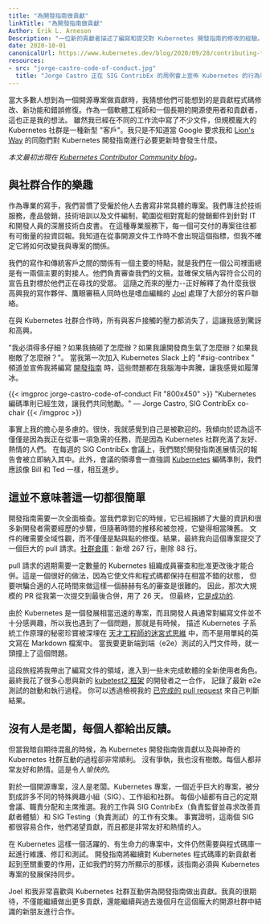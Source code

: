 ```yaml
---
title: "為開發指南做貢獻"
linkTitle: "為開發指南做貢獻"
Author: Erik L. Arneson
Description: "一位新的貢獻者描述了編寫和提交對 Kubernetes 開發指南的修改的經驗。"
date: 2020-10-01
canonicalUrl: https://www.kubernetes.dev/blog/2020/09/28/contributing-to-the-development-guide/
resources:
- src: "jorge-castro-code-of-conduct.jpg"
  title: "Jorge Castro 正在 SIG ContribEx 的周例會上宣佈 Kubernetes 的行為準則。"
---
```


<!-- 
---
title: "Contributing to the Development Guide"
linkTitle: "Contributing to the Development Guide"
Author: Erik L. Arneson
Description: "A new contributor describes the experience of writing and submitting changes to the Kubernetes Development Guide."
date: 2020-10-01
canonicalUrl: https://www.kubernetes.dev/blog/2020/09/28/contributing-to-the-development-guide/
resources:
- src: "jorge-castro-code-of-conduct.jpg"
  title: "Jorge Castro announcing the Kubernetes Code of Conduct during a weekly SIG ContribEx meeting."
--- 
-->


<!-- 
When most people think of contributing to an open source project, I suspect they probably think of
contributing code changes, new features, and bug fixes. As a software engineer and a long-time open
source user and contributor, that's certainly what I thought. Although I have written a good quantity
of documentation in different workflows, the massive size of the Kubernetes community was a new kind 
of "client." I just didn't know what to expect when Google asked my compatriots and me at
[Lion's Way](https://lionswaycontent.com/) to make much-needed updates to the Kubernetes Development Guide.

*This article originally appeared on the [Kubernetes Contributor Community blog](https://www.kubernetes.dev/blog/2020/09/28/contributing-to-the-development-guide/).*
-->

當大多數人想到為一個開源專案做貢獻時，我猜想他們可能想到的是貢獻程式碼修改、新功能和錯誤修復。作為一個軟體工程師和一個長期的開源使用者和貢獻者，這也正是我的想法。
雖然我已經在不同的工作流中寫了不少文件，但規模龐大的 Kubernetes 社群是一種新型 "客戶"。我只是不知道當 Google 要求我和 [Lion's Way](https://lionswaycontent.com/) 的同胞們對 Kubernetes 開發指南進行必要更新時會發生什麼。

*本文最初出現在 [Kubernetes Contributor Community blog](https://www.kubernetes.dev/blog/2020/09/28/contributing-to-the-development-guide/)。*

<!--
 ## The Delights of Working With a Community

As professional writers, we are used to being hired to write very specific pieces. We specialize in
marketing, training, and documentation for technical services and products, which can range anywhere from relatively fluffy marketing emails to deeply technical white papers targeted at IT and developers. With 
this kind of professional service, every deliverable tends to have a measurable return on investment. 
I knew this metric wouldn't be present when working on open source documentation, but I couldn't
predict how it would change my relationship with the project. 
-->

## 與社群合作的樂趣

作為專業的寫手，我們習慣了受僱於他人去書寫非常具體的專案。我們專注於技術服務，產品營銷，技術培訓以及文件編制，範圍從相對寬鬆的營銷郵件到針對 IT 和開發人員的深層技術白皮書。
在這種專業服務下，每一個可交付的專案往往都有可衡量的投資回報。我知道在從事開源文件工作時不會出現這個指標，但我不確定它將如何改變我與專案的關係。

<!--
 One of the primary traits of the relationship between our writing and our traditional clients is that we
always have one or two primary points of contact inside a company. These contacts are responsible
for reviewing our writing and making sure it matches the voice of the company and targets the
audience they're looking for. It can be stressful -- which is why I'm so glad that my writing
partner, eagle-eyed reviewer, and bloodthirsty editor [Joel](https://twitter.com/JoelByronBarker)
handles most of the client contact. 
-->

我們的寫作和傳統客戶之間的關係有一個主要的特點，就是我們在一個公司裡面總是有一兩個主要的對接人。他們負責審查我們的文稿，並確保文稿內容符合公司的宣告且對標於他們正在尋找的受眾。
這隨之而來的壓力--正好解釋了為什麼我很高興我的寫作夥伴、鷹眼審稿人同時也是嗜血編輯的 [Joel](https://twitter.com/JoelByronBarker) 處理了大部分的客戶聯絡。


<!--
 I was surprised and delighted that all of the stress of client contact went out the window when
working with the Kubernetes community. 
-->

在與 Kubernetes 社群合作時，所有與客戶接觸的壓力都消失了，這讓我感到驚訝和高興。

<!--
 "How delicate do I have to be? What if I screw up? What if I make a developer angry? What if I make
enemies?" These were all questions that raced through my mind and made me feel like I was
approaching a field of eggshells when I first joined the `#sig-contribex` channel on the Kubernetes
Slack and announced that I would be working on the
[Development Guide](https://github.com/kubernetes/community/blob/master/contributors/devel/development.md). 
-->

"我必須得多仔細？如果我搞砸了怎麼辦？如果我讓開發商生氣了怎麼辦？如果我樹敵了怎麼辦？"。
當我第一次加入 Kubernetes Slack 上的  "#sig-contribex "  頻道並宣佈我將編寫 [開發指南](https://github.com/kubernetes/community/blob/master/contributors/devel/development.md) 時，這些問題都在我腦海中奔騰，讓我感覺如履薄冰。

<!--
 {{< imgproc jorge-castro-code-of-conduct Fit "800x450" >}}
"The Kubernetes Code of Conduct is in effect, so please be excellent to each other." &mdash; Jorge
Castro, SIG ContribEx co-chair
{{< /imgproc >}} 
-->

{{< imgproc jorge-castro-code-of-conduct Fit "800x450" >}}
"Kubernetes 編碼準則已經生效，讓我們共同勉勵。" &mdash; Jorge
Castro, SIG ContribEx co-chair
{{< /imgproc >}}

<!--
 My fears were unfounded. Immediately, I felt welcome. I like to think this isn't just because I was
working on a much needed task, but rather because the Kubernetes community is filled
with friendly, welcoming people. During the weekly SIG ContribEx meetings, our reports on progress
with the Development Guide were included immediately. In addition, the leader of the meeting would
always stress that the [Kubernetes Code of Conduct](https://www.kubernetes.dev/resources/code-of-conduct/) was in
effect, and that we should, like Bill and Ted, be excellent to each other. 
-->

事實上我的擔心是多慮的。很快，我就感覺到自己是被歡迎的。我傾向於認為這不僅僅是因為我正在從事一項急需的任務，而是因為 Kubernetes 社群充滿了友好、熱情的人們。
在每週的 SIG ContribEx 會議上，我們關於開發指南進展情況的報告會被立即納入其中。此外，會議的領導會一直強調 [Kubernetes](https://www.kubernetes.dev/resources/code-of-conduct/) 編碼準則，我們應該像 Bill 和 Ted 一樣，相互進步。


<!--
 ## This Doesn't Mean It's All Easy

The Development Guide needed a pretty serious overhaul. When we got our hands on it, it was already
packed with information and lots of steps for new developers to go through, but it was getting dusty
with age and neglect. Documentation can really require a global look, not just point fixes.
As a result, I ended up submitting a gargantuan pull request to the
[Community repo](https://github.com/kubernetes/community): 267 additions and 88 deletions. 
-->

## 這並不意味著這一切都很簡單

開發指南需要一次全面檢查。當我們拿到它的時候，它已經捆綁了大量的資訊和很多新開發者需要經歷的步驟，但隨著時間的推移和被忽視，它變得相當陳舊。
文件的確需要全域性觀，而不僅僅是點與點的修復。結果，最終我向這個專案提交了一個巨大的 pull 請求。[社群倉庫](https://github.com/kubernetes/community)：新增 267 行，刪除 88 行。

<!--
 The life cycle of a pull request requires a certain number of Kubernetes organization members to review and approve changes
before they can be merged. This is a great practice, as it keeps both documentation and code in
pretty good shape, but it can be tough to cajole the right people into taking the time for such a hefty
review. As a result, that massive PR took 26 days from my first submission to final merge. But in
the end, [it was successful](https://github.com/kubernetes/community/pull/5003). 
-->

pull 請求的週期需要一定數量的 Kubernetes 組織成員審查和批准更改後才能合併。這是一個很好的做法，因為它使文件和程式碼都保持在相當不錯的狀態，
但要哄騙合適的人花時間來做這樣一個赫赫有名的審查是很難的。
因此，那次大規模的 PR 從我第一次提交到最後合併，用了 26 天。 但最終，[它是成功的](https://github.com/kubernetes/community/pull/5003).

<!--
 Since Kubernetes is a pretty fast-moving project, and since developers typically aren't really
excited about writing documentation, I also ran into the problem that sometimes, the secret jewels
that describe the workings of a Kubernetes subsystem are buried deep within the [labyrinthine mind of
a brilliant engineer](https://github.com/amwat), and not in plain English in a Markdown file. I ran headlong into this issue
when it came time to update the getting started documentation for end-to-end (e2e) testing.  
-->

由於 Kubernetes 是一個發展相當迅速的專案，而且開發人員通常對編寫文件並不十分感興趣，所以我也遇到了一個問題，那就是有時候，
描述 Kubernetes 子系統工作原理的秘密珍寶被深埋在 [天才工程師的迷宮式思維](https://github.com/amwat) 中，而不是用單純的英文寫在 Markdown 檔案中。
當我要更新端到端（e2e）測試的入門文件時，就一頭撞上了這個問題。

<!--
 This portion of my journey took me out of documentation-writing territory and into the role of a
brand new user of some unfinished software. I ended up working with one of the developers of the new
[`kubetest2` framework](https://github.com/kubernetes-sigs/kubetest2) to document the latest process of
getting up-and-running for e2e testing, but it required a lot of head scratching on my part. You can
judge the results for yourself by checking out my
[completed pull request](https://github.com/kubernetes/community/pull/5045). 
-->

這段旅程將我帶出了編寫文件的領域，進入到一些未完成軟體的全新使用者角色。最終我花了很多心思與新的 [kubetest2`框架](https://github.com/kubernetes-sigs/kubetest2) 的開發者之一合作，
記錄了最新 e2e 測試的啟動和執行過程。
你可以透過檢視我的 [已完成的 pull request](https://github.com/kubernetes/community/pull/5045) 來自己判斷結果。

<!--
 ## Nobody Is the Boss, and Everybody Gives Feedback

But while I secretly expected chaos, the process of contributing to the Kubernetes Development Guide
and interacting with the amazing Kubernetes community went incredibly smoothly. There was no
contention. I made no enemies. Everybody was incredibly friendly and welcoming. It was *enjoyable*. 
-->

## 沒有人是老闆，每個人都給出反饋。

但當我暗自期待混亂的時候，為 Kubernetes 開發指南做貢獻以及與神奇的 Kubernetes 社群互動的過程卻非常順利。
沒有爭執，我也沒有樹敵。每個人都非常友好和熱情。這是令人*愉快的*。

<!--
 With an open source project, there is no one boss. The Kubernetes project, which approaches being
gargantuan, is split into many different special interest groups (SIGs), working groups, and
communities. Each has its own regularly scheduled meetings, assigned duties, and elected
chairpersons. My work intersected with the efforts of both SIG ContribEx (who watch over and seek to
improve the contributor experience) and SIG Testing (who are in charge of testing). Both of these
SIGs proved easy to work with, eager for contributions, and populated with incredibly friendly and
welcoming people. 
-->

對於一個開源專案，沒人是老闆。Kubernetes 專案，一個近乎巨大的專案，被分割成許多不同的特殊興趣小組（SIG）、工作組和社群。
每個小組都有自己的定期會議、職責分配和主席推選。我的工作與 SIG ContribEx（負責監督並尋求改善貢獻者體驗）和 SIG Testing（負責測試）的工作有交集。
事實證明，這兩個 SIG 都很容易合作，他們渴望貢獻，而且都是非常友好和熱情的人。

<!--
 In an active, living project like Kubernetes, documentation continues to need maintenance, revision,
and testing alongside the code base. The Development Guide will continue to be crucial to onboarding
new contributors to the Kubernetes code base, and as our efforts have shown, it is important that
this guide keeps pace with the evolution of the Kubernetes project. 
-->

在 Kubernetes 這樣一個活躍的、有生命力的專案中，文件仍然需要與程式碼庫一起進行維護、修訂和測試。
開發指南將繼續對 Kubernetes 程式碼庫的新貢獻者起到至關重要的作用，正如我們的努力所顯示的那樣，該指南必須與 Kubernetes 專案的發展保持同步。

<!--
 Joel and I really enjoy interacting with the Kubernetes community and contributing to
the Development Guide. I really look forward to continuing to not only contributing more, but to
continuing to build the new friendships I've made in this vast open source community over the past
few months. 
-->

Joel 和我非常喜歡與 Kubernetes 社群互動併為開發指南做出貢獻。我真的很期待，不僅能繼續做出更多貢獻，還能繼續與過去幾個月在這個龐大的開源社群中結識的新朋友進行合作。
